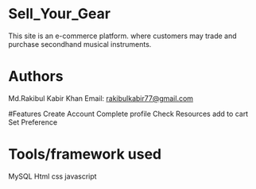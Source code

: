 # Sell_Your_Gear
This site is an e-commerce platform. where customers may trade and purchase secondhand musical instruments.

# Authors
Md.Rakibul Kabir Khan
Email: rakibulkabir77@gmail.com

#Features
Create Account
Complete profile
Check Resources
add to cart
Set Preference

# Tools/framework used
MySQL
Html
css
javascript
